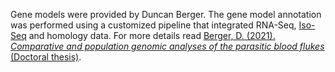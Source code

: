 Gene models were provided by Duncan Berger. The gene model annotation was performed using a customized pipeline that integrated RNA-Seq, [Iso-Seq](https://www.pacb.com/blog/introduction-of-the-iso-seq-method-state-of-the-art-for-full-length-transcriptome-sequencing/) and homology data. For more details read [Berger, D. (2021). *Comparative and population genomic analyses of the parasitic blood flukes* (Doctoral thesis)](https://doi.org/10.17863/CAM.86667).
